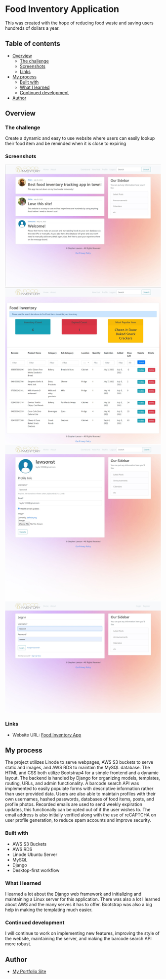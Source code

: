 # Food Inventory Application

This was created with the hope of reducing food waste and saving users hundreds of dollars a year. 

## Table of contents

- [Overview](#overview)
  - [The challenge](#the-challenge)
  - [Screenshots](#screenshots)
  - [Links](#links)
- [My process](#my-process)
  - [Built with](#built-with)
  - [What I learned](#what-i-learned)
  - [Continued development](#continued-development)
- [Author](#author)



## Overview

### The challenge

Create a dynamic and easy to use website where users can easily lookup their food item and be reminded when it is close to expiring

### Screenshots

![](./screenshots/index.jpg)
![](./screenshots/dashboard.jpg)
![](./screenshots/profile.jpg)
![](./screenshots/login.jpg)


### Links

- Website URL: [Food Inventory App](https://www.foodinventory.app/)


## My process

The project utilizes Linode to serve webpages, AWS S3 buckets to serve static and images, and AWS RDS to maintain the MySQL database. The HTML and CSS both utilize Bootstrap4 for a simple frontend and a dynamic layout. The backend is handled by Django for organizing models, templates, routing, URLs, and admin functionality. A barcode search API was implemented to easily populate forms with descriptive information rather than user provided data. Users are also able to maintain profiles with their own usernames, hashed passwords, databases of food items, posts, and profile photos. Recorded emails are used to send weekly expiration updates, this functionally can be opted out of if the user wishes to. The email address is also initially verified along with the use of reCAPTCHA on user profile generation, to reduce spam accounts and improve security. 

### Built with

- AWS S3 Buckets
- AWS RDS
- Linode Ubuntu Server
- MySQL
- Django
- Desktop-first workflow



### What I learned

I learned a lot about the Django web framework and initializing and maintaining a Linux server for this application. There was also a lot I learned about AWS and the many serves it has to offer. Bootstrap was also a big help in making the templating much easier.

### Continued development


I will continue to work on implementing new features, improving the style of the website, maintaining the server, and making the barcode search API more robust.


## Author

- [My Portfolio Site](https://www.stephen.photography/portfolio)



